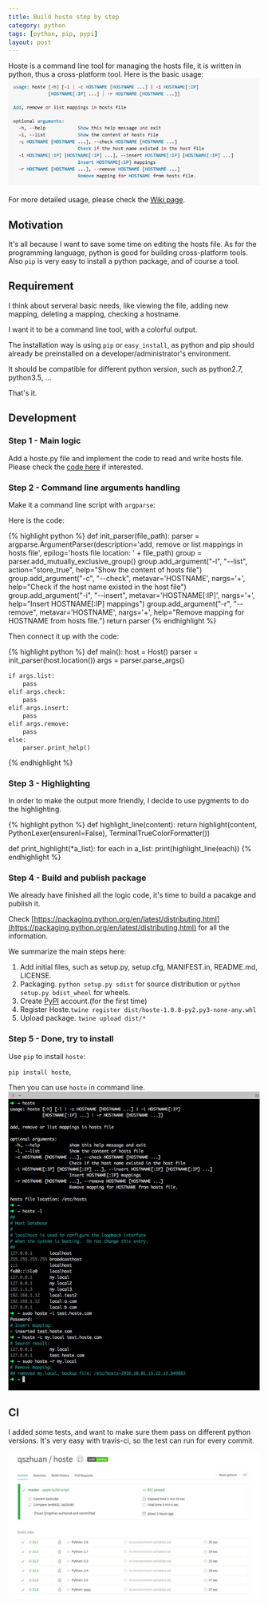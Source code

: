 ```yaml
---
title: Build hoste step by step  
category: python  
tags: [python, pip, pypi]  
layout: post  
---
```


Hoste is a command line tool for managing the hosts file, it is written in python, thus a cross-platform tool. Here is the basic usage:
![image](/assets/images/hoste-h.png)

For more detailed usage, please check the [Wiki page](https://github.com/qszhuan/hoste/wiki/Welcome-to-the-hoste-wiki!).

## Motivation

It's all because I want to save some time on editing the hosts file. As for the programming language, python is good for building cross-platform tools. Also `pip` is very easy to install a python package, and of course a tool.

## Requirement
I think about serveral basic needs, like viewing the file, adding new mapping, deleting a mapping, checking a hostname. 

I want it to be a command line tool, with a colorful output.

The installation way is using `pip` or `easy_install`, as python and pip should already be preinstalled on a developer/administrator's environment.

It should be compatible for different python version, such as python2.7, python3.5, ...

That's it.

## Development

### Step 1 - Main logic

Add a hoste.py file and implement the code to read and write hosts file. Please check the  [code here](https://github.com/qszhuan/hoste/blob/master/hoste.py#L12-L78) if interested.

### Step 2 - Command line arguments handling

Make it a command line script with `argparse`:

Here is the code:


{% highlight python %}
def init_parser(file_path):
    parser = argparse.ArgumentParser(description='add, remove or list mappings in hosts file',
                                     epilog='hosts file location: ' + file_path)
    group = parser.add_mutually_exclusive_group()
    group.add_argument("-l", "--list", action="store_true", help="Show the content of hosts file")
    group.add_argument("-c", "--check", metavar='HOSTNAME', nargs='+',
                       help="Check if the host name existed in the host file")
    group.add_argument("-i", "--insert", metavar='HOSTNAME[:IP]', nargs='+',
                       help="Insert HOSTNAME[:IP] mappings")
    group.add_argument("-r", "--remove", metavar='HOSTNAME', nargs='+',
                       help="Remove mapping for HOSTNAME from hosts file.")
    return parser
{% endhighlight %}

Then connect it up with the code:

{% highlight python %}
def main():
    host = Host()
    parser = init_parser(host.location())
    args = parser.parse_args()

    if args.list:
        pass
    elif args.check:
        pass
    elif args.insert:
        pass
    elif args.remove:
        pass
    else:
        parser.print_help()
{% endhighlight %}

### Step 3 - Highlighting

In order to make the output more friendly, I decide to use pygments to do the highlighting.

{% highlight python %}
def highlight_line(content):
    return highlight(content, PythonLexer(ensurenl=False), TerminalTrueColorFormatter())


def print_highlight(*a_list):
    for each in a_list:
        print(highlight_line(each))
{% endhighlight %}

### Step 4 - Build and publish package

We already have finished all the logic code, it's time to build a pacakge and publish it.

Check [https://packaging.python.org/en/latest/distributing.html](https://packaging.python.org/en/latest/distributing.html) for all the information.

We summarize the main steps here:

1. Add initial files, such as setup.py, setup.cfg, MANIFEST.in, README.md, LICENSE.
2. Packaging. `python setup.py sdist` for source distribution or `python setup.py bdist_wheel` for wheels.
3. Create [PyPI](https://pypi.python.org/pypi) account.(for the first time)
4. Register Hoste.`twine register dist/hoste-1.0.8-py2.py3-none-any.whl`
5. Upload package. `twine upload dist/*`

### Step 5 - Done, try to install

Use `pip` to install `hoste`:

`pip install hoste`,

Then you can use `hoste` in command line. 
![image](/assets/images/hoste-usage.png)

## CI

I added some tests, and want to make sure them pass on different python versions. It's very easy with travis-ci, so the test can run for every commit.

![image](/assets/images/travis-ci-hoste.png)